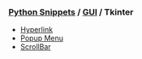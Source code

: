 ### [Python Snippets](../../README.md) / [GUI](../README.md) / Tkinter
- [Hyperlink](Hyperlink.md)
- [Popup Menu](Popup%20Menu.md)
- [ScrollBar](ScrollBar.md)